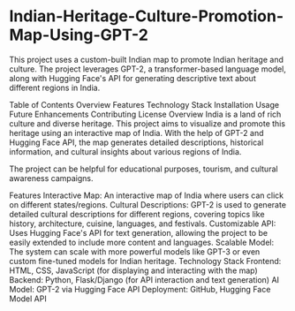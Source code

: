 # Indian-Heritage-Culture-Promotion-Map-Using-GPT-2
This project uses a custom-built Indian map to promote Indian heritage and culture. The project leverages GPT-2, a transformer-based language model, along with Hugging Face's API for generating descriptive text about different regions in India.

Table of Contents
Overview
Features
Technology Stack
Installation
Usage
Future Enhancements
Contributing
License
Overview
India is a land of rich culture and diverse heritage. This project aims to visualize and promote this heritage using an interactive map of India. With the help of GPT-2 and Hugging Face API, the map generates detailed descriptions, historical information, and cultural insights about various regions of India.

The project can be helpful for educational purposes, tourism, and cultural awareness campaigns.

Features
Interactive Map: An interactive map of India where users can click on different states/regions.
Cultural Descriptions: GPT-2 is used to generate detailed cultural descriptions for different regions, covering topics like history, architecture, cuisine, languages, and festivals.
Customizable API: Uses Hugging Face's API for text generation, allowing the project to be easily extended to include more content and languages.
Scalable Model: The system can scale with more powerful models like GPT-3 or even custom fine-tuned models for Indian heritage.
Technology Stack
Frontend: HTML, CSS, JavaScript (for displaying and interacting with the map)
Backend: Python, Flask/Django (for API interaction and text generation)
AI Model: GPT-2 via Hugging Face API
Deployment: GitHub, Hugging Face Model API
